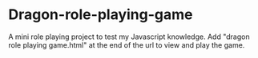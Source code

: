 # Dragon-role-playing-game
A mini role playing project to test my Javascript knowledge. Add "dragon role playing game.html" at the end of the url to view and play the game.
